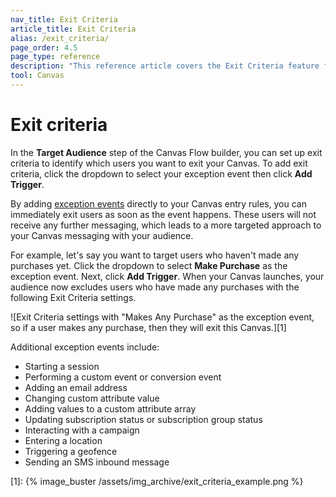 ```yaml
---
nav_title: Exit Criteria 
article_title: Exit Criteria 
alias: /exit_criteria/
page_order: 4.5
page_type: reference
description: "This reference article covers the Exit Criteria feature for Canvas Flow."
tool: Canvas
---
```


# Exit criteria

In the **Target Audience** step of the Canvas Flow builder, you can set up exit criteria to identify which users you want to exit your Canvas. To add exit criteria, click the dropdown to select your exception event then click **Add Trigger**.

By adding [exception events]({{site.baseurl}}/user_guide/engagement_tools/canvas/create_a_canvas/exception_events) directly to your Canvas entry rules, you can immediately exit users as soon as the event happens. These users will not receive any further messaging, which leads to a more targeted approach to your Canvas messaging with your audience.

For example, let's say you want to target users who haven't made any purchases yet. Click the dropdown to select **Make Purchase** as the exception event. Next, click **Add Trigger**. When your Canvas launches, your audience now excludes users who have made any purchases with the following Exit Criteria settings.

![Exit Criteria settings with "Makes Any Purchase" as the exception event, so if a user makes any purchase, then they will exit this Canvas.][1]

Additional exception events include:
* Starting a session
* Performing a custom event or conversion event
* Adding an email address
* Changing custom attribute value
* Adding values to a custom attribute array
* Updating subscription status or subscription group status
* Interacting with a campaign
* Entering a location
* Triggering a geofence
* Sending an SMS inbound message


[1]: {% image_buster /assets/img_archive/exit_criteria_example.png %} 
